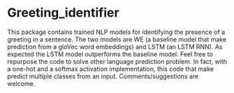 # Greeting_identifier
This package contains trained NLP models for identifying the presence of a greeting in a sentence. 
The two models are WE (a baseline model that make prediction from a gloVec word embeddings) and LSTM (an LSTM RNN). 
As expected the LSTM model outperforms the baseline model. Feel free to repurpose the code to solve other language
prediction problem. In fact, with a one-hot and a softmax activation implementation, this code that make predict
multiple classes from an input. Comments/suggestions are welcome.
